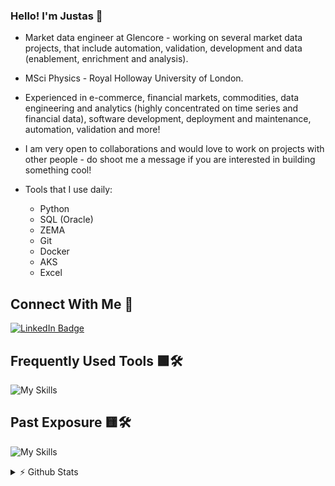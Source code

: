 ### Hello! I'm Justas 👋

- Market data engineer at Glencore - working on several market data projects, that include automation, validation, development and data (enablement, enrichment and analysis).
  
- MSci Physics - Royal Holloway University of London.
  
- Experienced in e-commerce, financial markets, commodities, data engineering and analytics (highly concentrated on time series and financial data), software development, deployment and maintenance, automation, validation and more!
  
- I am very open to collaborations and would love to work on projects with other people - do shoot me a message if you are interested in building something cool!

- Tools that I use daily:
  - Python
  - SQL (Oracle)
  - ZEMA
  - Git
  - Docker
  - AKS
  - Excel

## Connect With Me 💬
[![LinkedIn Badge](https://img.shields.io/badge/LinkedIn-Profile-informational?style=flat&logo=linkedin&logoColor=white&color=blue)](https://www.linkedin.com/in/justasbauras/)

## Frequently Used Tools 🟩🛠️
![My Skills](https://skillicons.dev/icons?i=py,html,css,bash,powershell,git,github,githubactions,md,vscode,regex,docker,azure,kubernetes)

## Past Exposure 🟨🛠️
![My Skills](https://skillicons.dev/icons?i=fastapi,js,cpp,postgres,postman,flask,aws,latex,mysql,anaconda,sklearn)

<details>
<summary> ⚡ Github Stats</summary>
<br>
<!-- 
<p>
  <a href="#"><img src="https://github-readme-streak-stats.herokuapp.com/?user=justas-b&count_private=true" width="400"></a>
</p>
  -->
 <p>
  <a href="#"><img src="https://github-readme-stats.vercel.app/api?username=justas-b&show_icons=true&count_private=true" width="400"></a>
</p>

</details>
